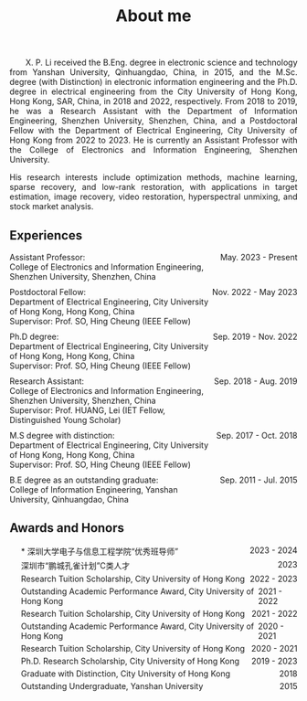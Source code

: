 ﻿---
permalink: /
title: "About me"
excerpt: "About me"
author_profile: true
redirect_from: 
  - /about/
  - /about.html
---


<head>
   <style>
      .indent {
        text-align: justify;
        hyphens: auto;
        text-indent: 2em; 
      }
      .no-indent {
        text-align: justify;
        hyphens: auto;
        text-indent: 0; 
      }
   </style>

<style>
  .award-list {
    list-style: disc inside; /* 设置列表项目标记为黑点 */
    padding-left: 20px; /* 设置左侧缩进 */
  }
  .award-item {
    display: flex;
    justify-content: space-between; /* 确保内容分布在左右两端 */
    margin-bottom: 5px; /* 添加一些间隔 */
  }
  .title {
    font-weight: bold;
    margin-bottom: 10px; /* 标题和列表项之间的间隔 */
  }
</style>
<style>
  .timeline {
    list-style: none; /* 移除默认的列表样式 */
    padding: 0; /* 移除默认的内边距 */
  }
  .entry {
    display: flex; /* 使用Flexbox布局 */
    justify-content: space-between; /* 使内容两端对齐 */
    margin-bottom: 10px; /* 在条目之间添加一些间隔 */
  }
  .date {
    white-space: nowrap; /* 防止日期折行 */
  }
  .details {
    text-align: left; /* 左对齐详细信息 */
    width: 80%; /* 限制详细信息的宽度 */
  }
</style>
</head>



  
<body>
<p class="indent">
X. P. Li received the B.Eng. degree in electronic science and technology from Yanshan University, Qinhuangdao, China, in 2015, and the M.Sc. degree (with Distinction) in electronic information engineering and the Ph.D. degree in electrical engineering from the City University of Hong Kong, Hong Kong, SAR, China, in 2018 and 2022, respectively.  From 2018 to 2019, he was a Research Assistant with the Department of Information Engineering, Shenzhen University, Shenzhen, China, and a Postdoctoral Fellow with the Department of Electrical Engineering, City University of Hong Kong from 2022 to 2023. He is currently an Assistant Professor with the College of Electronics and Information Engineering, Shenzhen University.
</p>

<p class="no-indent">
His research interests include optimization methods, machine learning, sparse recovery, and low-rank restoration, with applications in target estimation, image recovery, video restoration, hyperspectral unmixing, and stock market analysis.
</p>
</body>

Experiences
----------
<body>
<ul class="timeline">
  <li class="entry"><div class="details">Assistant Professor: <br>College of Electronics and Information Engineering, Shenzhen University, Shenzhen, China</div><div class="date">May. 2023 - Present</div></li>
  <li class="entry"><div class="details">Postdoctoral Fellow: <br>Department of Electrical Engineering, City University of Hong Kong, Hong Kong, China <br>Supervisor: Prof. SO, Hing Cheung (IEEE Fellow)</div><div class="date">Nov. 2022 - May 2023</div></li>
  <li class="entry"><div class="details">Ph.D degree: <br>Department of Electrical Engineering, City University of Hong Kong, Hong Kong, China <br>Supervisor: Prof. SO, Hing Cheung (IEEE Fellow)</div><div class="date">Sep. 2019 - Nov. 2022</div></li>
  <li class="entry"><div class="details">Research Assistant: <br>College of Electronics and Information Engineering, Shenzhen University, Shenzhen, China <br>Supervisor: Prof. HUANG, Lei (IET Fellow, Distinguished Young Scholar)</div><div class="date">Sep. 2018 - Aug. 2019</div></li>
  <li class="entry"><div class="details">M.S degree with distinction: <br>Department of Electrical Engineering, City University of Hong Kong, Hong Kong, China <br>Supervisor: Prof. SO, Hing Cheung (IEEE Fellow)</div><div class="date">Sep. 2017 - Oct. 2018</div></li>
  <li class="entry"><div class="details">B.E degree as an outstanding graduate: <br>College of Information Engineering, Yanshan University, Qinhuangdao, China</div><div class="date">Sep. 2011 - Jul. 2015</div></li>
</ul>
</body>

Awards and Honors
----------
<body>
<div>
  <ul class="award-list">
    <li class="award-item"><span>* 深圳大学电子与信息工程学院“优秀班导师”</span><span>2023 - 2024</span></li>
    <li class="award-item"><span>深圳市“鹏城孔雀计划”C类人才</span><span>2023</span></li>
    <li class="award-item"><span>Research Tuition Scholarship, City University of Hong Kong</span><span>2022 - 2023</span></li>
    <li class="award-item"><span>Outstanding Academic Performance Award, City University of Hong Kong</span><span>2021 - 2022</span></li>
    <li class="award-item"><span>Research Tuition Scholarship, City University of Hong Kong</span><span>2021 - 2022</span></li>
    <li class="award-item"><span>Outstanding Academic Performance Award, City University of Hong Kong</span><span>2020 - 2021</span></li>
    <li class="award-item"><span>Research Tuition Scholarship, City University of Hong Kong</span><span>2020 - 2021</span></li>
    <li class="award-item"><span>Ph.D. Research Scholarship, City University of Hong Kong</span><span>2019 - 2023</span></li>
    <li class="award-item"><span>Graduate with Distinction, City University of Hong Kong</span><span>2018</span></li>
    <li class="award-item"><span>Outstanding Undergraduate, Yanshan University</span><span>2015</span></li>
  </ul>
</div>
</body>

<script>
var clustrmapsOptions = {
    width: '300px',
    height: '300px'
};
</script>
<script type="text/javascript" id="clustrmaps" src="//clustrmaps.com/map_v2.js?d=G-l6dDdxrbBGbBmXMk7yQvaku5-ewZ6XA6M6H25O3LQ&cl=ffffff&w=a"></script>









